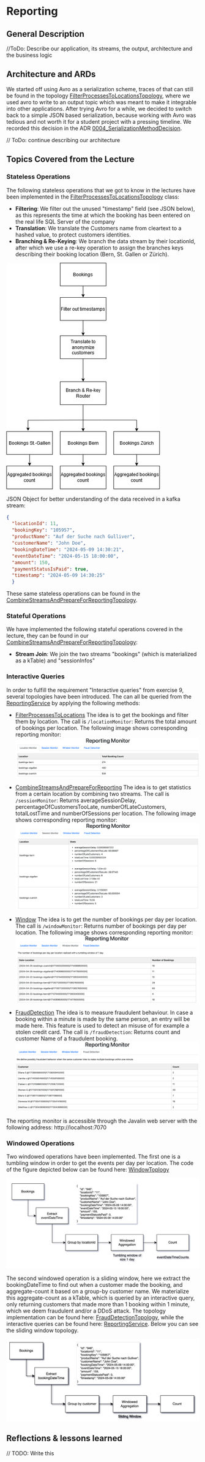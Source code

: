 # Reporting

## General Description
  //ToDo: Describe our application, its streams, the output, architecture and the business logic

## Architecture and ARDs

We started off using Avro as a serialization scheme, traces of that can still be found in the topology [FilterProcessesToLocationsTopology](../../../kafka/java/reporting/src/main/java/io/flowing/retail/reporting/topology/FilterProcessesToLocationsTopology.java), 
where we used avro to write to an output topic which was meant to make it integrable into other applications. After trying Avro for a while, we decided to switch back to a simple JSON based serialization, because working with Avro was tedious and not worth it for a student project with a pressing timeline. We recorded this decision in the 
ADR [0004_SerializationMethodDecision](../../../docs/adr/0004_SerializationMethodDecision.md). 

 // ToDo: continue describing our architecture

## Topics Covered from the Lecture
### Stateless Operations
The following stateless operations that we got to know in the lectures have been implemented in the [FilterProcessesToLocationsTopology](../../../kafka/java/reporting/src/main/java/io/flowing/retail/reporting/topology/FilterProcessesToLocationsTopology.java) class:

- **Filtering**: We filter out the unused "timestamp" field (see JSON below), as this represents the time at which the booking has been entered on the real life SQL Server of the company
- **Translation**: We translate the Customers name from cleartext to a hashed value, to protect customers identities. 
- **Branching & Re-Keying**: We branch the data stream by their locationId, after which we use a re-key operation to assign the branches keys describing their booking location (Bern, St. Gallen or Zürich).

![../../../docs//diagrams/topology_1.png](../../../docs//diagrams/topology_1.png)

JSON Object for better understanding of the data received in a kafka stream:
```json
{
  "locationId": 11,
  "bookingKey": "105957",
  "productName": "Auf der Suche nach Gulliver",
  "customerName": "John Doe",
  "bookingDateTime": "2024-05-09 14:30:21",
  "eventDateTime": "2024-05-15 18:00:00",
  "amount": 150,
  "paymentStatusIsPaid": true,
  "timestamp": "2024-05-09 14:30:25"
  }
```

These same stateless operations can be found in the [CombineStreamsAndPrepareForReportingTopology](src/main/java/io/flowing/retail/reporting/topology/CombineStreamsAndPrepareForReportingTopology.java).

### Stateful Operations

We have implemented the following stateful operations covered in the lecture, they can be found in our [CombineStreamsAndPrepareForReportingTopology](src/main/java/io/flowing/retail/reporting/topology/CombineStreamsAndPrepareForReportingTopology.java):

- **Stream Join**: We join the two streams "bookings" (which is materialized as a kTable) and "sessionInfos"

### Interactive Queries
In order to fulfill the requirement "Interactive queries" from exercise 9, several topologies have been introduced. The can all be queried from the [ReportingService](../../../kafka/java/reporting/src/main/java/io/flowing/retail/reporting/application/ReportingService.java) by applying the following methods:


- [FilterProcessesToLocations](../../../kafka/java/reporting/src/main/java/io/flowing/retail/reporting/topology/FilterProcessesToLocationsTopology.java) The idea is to get the bookings and filter them by location. The call is `/locationMonitor`: Returns the total amount of bookings per location.
The following image shows corresponding reporting monitor:
![ReportingMonitor](../../../docs/ReportingMonitor.png)


- [CombineStreamsAndPrepareForReporting](../../../kafka/java/reporting/src/main/java/io/flowing/retail/reporting/topology/CombineStreamsAndPrepareForReportingTopology.java) The idea is to get statistics from a certain location by combining two streams. The call is `/sessionMonitor`: Returns averageSessionDelay, percentageOfCustomersTooLate, numberOfLateCustomers, totalLostTime and numberOfSessions per location.
The following image shows corresponding reporting monitor:
  ![SessionMonitor](../../../docs/SessionMonitor.png)


- [Window](../../../kafka/java/reporting/src/main/java/io/flowing/retail/reporting/topology/WindowTopology.java) The idea is to get the number of bookings per day per location. The call is `/windowMonitor`: Returns number of bookings per day per location.
  The following image shows corresponding reporting monitor:
  ![WindowMonitor](../../../docs/WindowMonitor.png)


- [FraudDetection](../../../kafka/java/reporting/src/main/java/io/flowing/retail/reporting/topology/FraudDetectionTopology.java) The idea is to measure fraudulent behaviour. In case a booking within a minute is made by the same person, an entry will be made here. This feature is used to detect an misuse of for example a stolen credit card.  The call is `/fraudDetection`: Returns count and customer Name of a fraudulent booking.
  ![FraudDetection](../../../docs/FraudDetection.png)


The reporting monitor is accessible through the Javalin web server with the following address:
http://localhost:7070

### Windowed Operations
Two windowed operations have been implemented. The first one is a tumbling window in order to get the events per day per location. The code of the figure depicted below can be found here: [WindowToplogy](../../../kafka/java/reporting/src/main/java/io/flowing/retail/reporting/topology/WindowTopology.java)

![WindowEventDateTimeCount](../../../docs/diagrams/topology_window_eventDateTimeCount.png)

The second windowed operation is a sliding window, here we extract the bookingDateTime to find out when a customer made the booking, and aggregate-count it based on a group-by customer name. We materialize this aggregate-count as a kTable, which is queried by an interactive query, only returning customers that made more than 1 booking within 1 minute, which we deem fraudulent and/or a DDoS attack. The topology implementation can be found here: [FraudDetectionTopology](src/main/java/io/flowing/retail/reporting/topology/FraudDetectionTopology.java), while the interactive queries can be found here: [ReportingService](src/main/java/io/flowing/retail/reporting/application/ReportingService.java). Below you can see the sliding window topology.

![FraudDetectionTopology](../../../docs/diagrams/topology_fraud_detection.png)

## Reflections & lessons learned

// TODO: Write this

